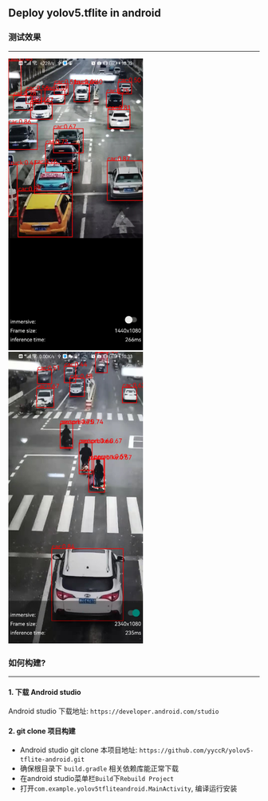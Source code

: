 ## Deploy yolov5.tflite in android

### 测试效果
---

  <img src="https://raw.githubusercontent.com/yyccR/Pictures/master/yolov5_tflite_android/yolov5_tflite_android1.jpeg" width="270" height="585"/>    <img src="https://raw.githubusercontent.com/yyccR/Pictures/master/yolov5_tflite_android/yolov5_tflite_android2.jpeg" width="270" height="585"/>


### 如何构建?
---

#### 1. 下载 Android studio

  Android studio 下载地址: `https://developer.android.com/studio` 
  
#### 2. git clone 项目构建

- Android studio git clone 本项目地址: `https://github.com/yyccR/yolov5-tflite-android.git`
- 确保根目录下 `build.gradle` 相关依赖库能正常下载
- 在android studio菜单栏`Build`下`Rebuild Project`
- 打开`com.example.yolov5tfliteandroid.MainActivity`, 编译运行安装
